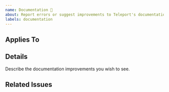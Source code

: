 ```yaml
---
name: Documentation 📝
about: Report errors or suggest improvements to Teleport's documentation.
labels: documentation
---
```

## Applies To
<!-- List the URL(s) for existing docs this issue relates to. If this is a proposal for a new doc, you can suggest a path and title here. -->

## Details
Describe the documentation improvements you wish to see.

## Related Issues

<!-- If an existing issue relates to this one, please include it here for reference. -->
